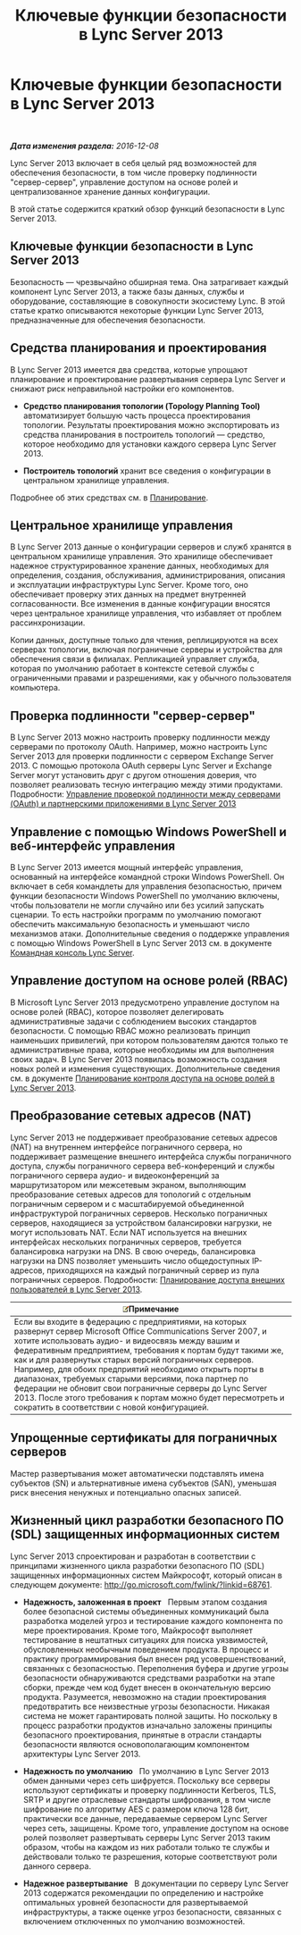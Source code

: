 ﻿---
title: Ключевые функции безопасности в Lync Server 2013
TOCTitle: Ключевые функции безопасности в Lync Server 2013
ms:assetid: bf2a3b8f-73c6-47e1-8c9e-ca1dc1a502bf
ms:mtpsurl: https://technet.microsoft.com/ru-ru/library/Dn342829(v=OCS.15)
ms:contentKeyID: 56270617
ms.date: 12/10/2016
mtps_version: v=OCS.15
ms.translationtype: HT
---

# Ключевые функции безопасности в Lync Server 2013

 

_**Дата изменения раздела:** 2016-12-08_

Lync Server 2013 включает в себя целый ряд возможностей для обеспечения безопасности, в том числе проверку подлинности "сервер-сервер", управление доступом на основе ролей и централизованное хранение данных конфигурации.

В этой статье содержится краткий обзор функций безопасности в Lync Server 2013.

## Ключевые функции безопасности в Lync Server 2013

Безопасность — чрезвычайно обширная тема. Она затрагивает каждый компонент Lync Server 2013, а также базы данных, службы и оборудование, составляющие в совокупности экосистему Lync. В этой статье кратко описываются некоторые функции Lync Server 2013, предназначенные для обеспечения безопасности.

## Средства планирования и проектирования

В Lync Server 2013 имеется два средства, которые упрощают планирование и проектирование развертывания сервера Lync Server и снижают риск неправильной настройки его компонентов.

  - **Средство планирования топологии (Topology Planning Tool)** автоматизирует большую часть процесса проектирования топологии. Результаты проектирования можно экспортировать из средства планирования в построитель топологий — средство, которое необходимо для установки каждого сервера Lync Server 2013.

  - **Построитель топологий** хранит все сведения о конфигурации в центральном хранилище управления.

Подробнее об этих средствах см. в [Планирование](lync-server-2013-planning.md).

## Центральное хранилище управления

В Lync Server 2013 данные о конфигурации серверов и служб хранятся в центральном хранилище управления. Это хранилище обеспечивает надежное структурированное хранение данных, необходимых для определения, создания, обслуживания, администрирования, описания и эксплуатации инфраструктуры Lync Server. Кроме того, оно обеспечивает проверку этих данных на предмет внутренней согласованности. Все изменения в данные конфигурации вносятся через центральное хранилище управления, что избавляет от проблем рассинхронизации.

Копии данных, доступные только для чтения, реплицируются на всех серверах топологии, включая пограничные серверы и устройства для обеспечения связи в филиалах. Репликацией управляет служба, которая по умолчанию работает в контексте сетевой службы с ограниченными правами и разрешениями, как у обычного пользователя компьютера.

## Проверка подлинности "сервер-сервер"

В Lync Server 2013 можно настроить проверку подлинности между серверами по протоколу OAuth. Например, можно настроить Lync Server 2013 для проверки подлинности с сервером Exchange Server 2013. С помощью протокола OAuth серверы Lync Server и Exchange Server могут установить друг с другом отношения доверия, что позволяет реализовать тесную интеграцию между этими продуктами. Подробности: [Управление проверкой подлинности между серверами (OAuth) и партнерскими приложениями в Lync Server 2013](lync-server-2013-managing-server-to-server-authentication-oauth-and-partner-applications.md)

## Управление с помощью Windows PowerShell и веб-интерфейс управления

В Lync Server 2013 имеется мощный интерфейс управления, основанный на интерфейсе командной строки Windows PowerShell. Он включает в себя командлеты для управления безопасностью, причем функции безопасности Windows PowerShell по умолчанию включены, чтобы пользователи не могли случайно или без усилий запускать сценарии. То есть настройки программ по умолчанию помогают обеспечить максимальную безопасность и уменьшают число механизмов атаки. Дополнительные сведения о поддержке управления с помощью Windows PowerShell в Lync Server 2013 см. в документе [Командная консоль Lync Server](lync-server-2013-lync-server-management-shell.md).

## Управление доступом на основе ролей (RBAC)

В Microsoft Lync Server 2013 предусмотрено управление доступом на основе ролей (RBAC), которое позволяет делегировать административные задачи с соблюдением высоких стандартов безопасности. С помощью RBAC можно реализовать принцип наименьших привилегий, при котором пользователям даются только те административные права, которые необходимы им для выполнения своих задач. В Lync Server 2013 появилась возможность создания новых ролей и изменения существующих. Дополнительные сведения см. в документе [Планирование контроля доступа на основе ролей в Lync Server 2013](lync-server-2013-planning-for-role-based-access-control.md).

## Преобразование сетевых адресов (NAT)

Lync Server 2013 не поддерживает преобразование сетевых адресов (NAT) на внутреннем интерфейсе пограничного сервера, но поддерживает размещение внешнего интерфейса службы пограничного доступа, службы пограничного сервера веб-конференций и службы пограничного сервера аудио- и видеоконференций за маршрутизатором или межсетевым экраном, выполняющим преобразование сетевых адресов для топологий с отдельным пограничным сервером и с масштабируемой объединенной инфраструктурой пограничных серверов. Несколько пограничных серверов, находящиеся за устройством балансировки нагрузки, не могут использовать NAT. Если NAT используется на внешних интерфейсах нескольких пограничных серверов, требуется балансировка нагрузки на DNS. В свою очередь, балансировка нагрузки на DNS позволяет уменьшить число общедоступных IP-адресов, приходящихся на каждый пограничный сервер из пула пограничных серверов. Подробности: [Планирование доступа внешних пользователей в Lync Server 2013](lync-server-2013-planning-for-external-user-access.md).

<table>
<thead>
<tr class="header">
<th><img src="images/Gg398412.note(OCS.15).gif" title="note" alt="note" />Примечание</th>
</tr>
</thead>
<tbody>
<tr class="odd">
<td>Если вы входите в федерацию с предприятиями, на которых развернут сервер Microsoft Office Communications Server 2007, и хотите использовать аудио- и видеосвязь между вашим и федеративным предприятием, требования к портам будут такими же, как и для развернутых старых версий пограничных серверов. Например, для обоих предприятий необходимо открыть порты в диапазонах, требуемых старыми версиями, пока партнер по федерации не обновит свои пограничные серверы до Lync Server 2013. После этого требования к портам можно будет пересмотреть и сократить в соответствии с новой конфигурацией.</td>
</tr>
</tbody>
</table>


## Упрощенные сертификаты для пограничных серверов

Мастер развертывания может автоматически подставлять имена субъектов (SN) и альтернативные имена субъектов (SAN), уменьшая риск внесения ненужных и потенциально опасных записей.

## Жизненный цикл разработки безопасного ПО (SDL) защищенных информационных систем

Lync Server 2013 спроектирован и разработан в соответствии с принципами жизненного цикла разработки безопасного ПО (SDL) защищенных информационных систем Майкрософт, который описан в следующем документе: <http://go.microsoft.com/fwlink/?linkid=68761>.

  - **Надежность, заложенная в проект**   Первым этапом создания более безопасной системы объединенных коммуникаций была разработка моделей угроз и тестирование каждого компонента по мере проектирования. Кроме того, Майкрософт выполняет тестирование в нештатных ситуациях для поиска уязвимостей, обусловленных необычным поведением продукта. В процесс и практику программирования был внесен ряд усовершенствований, связанных с безопасностью. Переполнения буфера и другие угрозы безопасности обнаруживаются средствами разработки на этапе сборки, прежде чем код будет внесен в окончательную версию продукта. Разумеется, невозможно на стадии проектирования предотвратить все неизвестные угрозы безопасности. Никакая система не может гарантировать полной защиты. Но поскольку в процесс разработки продуктов изначально заложены принципы безопасного проектирования, принятые в отрасли стандарты безопасности являются основополагающим компонентом архитектуры Lync Server 2013.

  - **Надежность по умолчанию**   По умолчанию в Lync Server 2013 обмен данными через сеть шифруется. Поскольку все серверы используют сертификаты и проверку подлинности Kerberos, TLS, SRTP и другие отраслевые стандарты шифрования, в том числе шифрование по алгоритму AES с размером ключа 128 бит, практически все данные, передаваемые сервером Lync Server через сеть, защищены. Кроме того, управление доступом на основе ролей позволяет развертывать серверы Lync Server 2013 таким образом, чтобы на каждом из них работали только те службы и действовали только те разрешения, которые соответствуют роли данного сервера.

  - **Надежное развертывание**   В документации по серверу Lync Server 2013 содержатся рекомендации по определению и настройке оптимальных уровней безопасности для развертываемой инфраструктуры, а также оценке угроз безопасности, связанных с включением отключенных по умолчанию возможностей.

